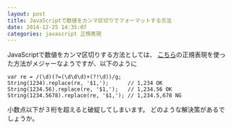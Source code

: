 ```yaml
---
layout: post
title: JavaScriptで数値をカンマ区切りでフォーマットする方法
date: 2014-12-25 14:35:07
categories: javascript 正規表現
---
```

<!-- {% raw %} -->
<p>JavaScriptで数値をカンマ区切りする方法としては、
<a href="http://qiita.com/zawascript/items/922b5db574ef2b126069" rel="nofollow">こちら</a>の正規表現を使った方法がメジャーなようですが、以下のように</p>

<pre><code>var re = /(\d)(?=(\d\d\d)+(?!\d))/g;
String(1234).replace(re, '$1,');      // 1,234 OK
String(1234.56).replace(re, '$1,');   // 1,234.56 OK
String(1234.5678).replace(re, '$1,'); // 1,234.5,678 NG
</code></pre>

<p>小数点以下が３桁を超えると破綻してしまいます。
どのような解決策があるでしょうか。</p>
<!-- {% endraw %} -->
